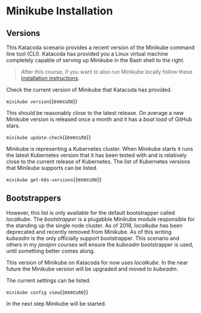 # Minikube Installation #

## Versions ##

This Katacoda scenario provides a recent version of the Minikube command line tool (CLI). Katacoda has provided you a Linux virtual machine completely capable of serving up Minikube in the Bash shell to the right.

> After this course, if you want to also run Minikube locally follow these [installation instructions](https://kubernetes.io/docs/tasks/tools/install-minikube/).

Check the current version of Minikube that Katacoda has provided.

`minikube version`{{execute}}

This should be reasonably close to the latest release. On average a new Minikube version is released once a month and it has a _boat load_ of GitHub stars.

`minikube update-check`{{execute}}

Minikube is representing a Kubernetes cluster. When Minikube starts it runs the latest Kubernetes version that it has been tested with and is relatively close to the current release of Kubernetes. The list of Kubernetes versions that Minikube supports can be listed.

`minikube get-k8s-versions`{{execute}}

## Bootstrappers ##

However, this list is only available for the default bootstrapper called _localkube_. The _bootstrapper_ is a plugabble Minikube module responsible for the standing up the single node cluster. As of 2018, _localkube_ has been deprecated and recently removed from Minikube. As of this writing _kubeadm_ is the only officially support bootstrapper. This scenario and others in my _javajon_ courses will ensure the _kubeadm_ bootstrapper is used, until something better comes along.

This version of Minikube on Katacoda for now uses _localkube_. In the near future the Minikube version will be upgraded and moved to _kubeadm_.

The current settings can be listed.

`minikube config view`{{execute}}

In the next step Minikube will be started.
